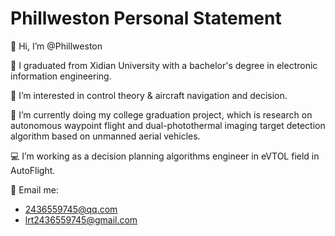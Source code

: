 # Phillweston Personal Statement

👋 Hi, I’m @Phillweston

🏫 I graduated from Xidian University with a bachelor's degree in electronic information engineering.

👀 I’m interested in control theory & aircraft navigation and decision.

🌱 I’m currently doing my college graduation project, which is research on autonomous waypoint flight and dual-photothermal imaging target detection algorithm based on unmanned aerial vehicles.

💻 I’m working as a decision planning algorithms engineer in eVTOL field in AutoFlight.

📧 Email me:

- 2436559745@qq.com
- lrt2436559745@gmail.com
